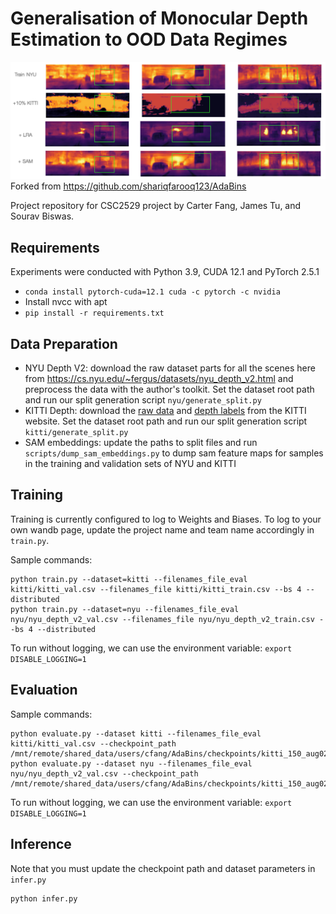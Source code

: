 # Generalisation of Monocular Depth Estimation to OOD Data Regimes
![teaser](teaser.png)
Forked from https://github.com/shariqfarooq123/AdaBins

Project repository for CSC2529 project by Carter Fang, James Tu, and Sourav Biswas.

## Requirements
Experiments were conducted with Python 3.9, CUDA 12.1 and PyTorch 2.5.1
- `conda install pytorch-cuda=12.1 cuda -c pytorch -c nvidia` 
- Install nvcc with apt
- `pip install -r requirements.txt`

## Data Preparation
- NYU Depth V2: download the raw dataset parts for all the scenes here from https://cs.nyu.edu/~fergus/datasets/nyu_depth_v2.html and preprocess the data with the author's toolkit. Set the dataset root path and run our split generation script `nyu/generate_split.py`
- KITTI Depth: download the [raw data](https://www.cvlibs.net/datasets/kitti/raw_data.php) and [depth labels](https://www.cvlibs.net/datasets/kitti/eval_depth.php?benchmark=depth_prediction) from the KITTI website. Set the dataset root path and run our split generation script `kitti/generate_split.py`
- SAM embeddings: update the paths to split files and run `scripts/dump_sam_embeddings.py` to dump sam feature maps for samples in the training and validation sets of NYU and KITTI

## Training
Training is currently configured to log to Weights and Biases. To log to your own wandb page, update the project name and team name accordingly in `train.py`.

Sample commands:
```
python train.py --dataset=kitti --filenames_file_eval kitti/kitti_val.csv --filenames_file kitti/kitti_train.csv --bs 4 --distributed
python train.py --dataset=nyu --filenames_file_eval nyu/nyu_depth_v2_val.csv --filenames_file nyu/nyu_depth_v2_train.csv --bs 4 --distributed
```

To run without logging, we can use the environment variable: `export DISABLE_LOGGING=1`

## Evaluation
Sample commands:
```
python evaluate.py --dataset kitti --filenames_file_eval kitti/kitti_val.csv --checkpoint_path /mnt/remote/shared_data/users/cfang/AdaBins/checkpoints/kitti_150_aug02.pt
python evaluate.py --dataset nyu --filenames_file_eval nyu/nyu_depth_v2_val.csv --checkpoint_path /mnt/remote/shared_data/users/cfang/AdaBins/checkpoints/kitti_150_aug02.pt

```

To run without logging, we can use the environment variable: `export DISABLE_LOGGING=1`

## Inference
Note that you must update the checkpoint path and dataset parameters in `infer.py`
```
python infer.py
```
